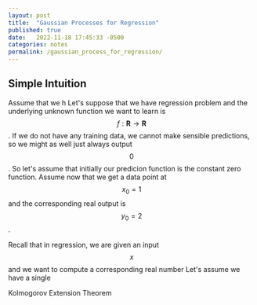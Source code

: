 ```yaml
---
layout: post
title:  "Gaussian Processes for Regression"
published: true
date:   2022-11-18 17:45:33 -0500
categories: notes
permalink: /gaussian_process_for_regression/
---
```


## Simple Intuition

Assume that we h
Let's suppose that we have regression problem and the underlying unknown function we want to learn is $$f : \mathbf{R} \rightarrow \mathbf{R}$$ . If we do not have any training data, we cannot make sensible predictions, so we might as well just always output $$0$$. So let's assume that initially our predicion function is the constant zero function. Assume now that we get a data point at $$x_0 = 1$$ and the corresponding real output is $$y_0 = 2$$.

Recall that in regression, we are given an input $$x$$ and we want to compute a corresponding real number 
Let's assume we have a single

Kolmogorov Extension Theorem